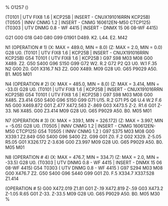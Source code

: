 %
O1257 ()

(T0101  |  UTV FIX8 1.6 | KCP25B  | INSERT -  CNUX191016RRN KCP25B)
(T0505  |  INNV CNMG 1.2   | INSERT -  CNMG 160612EN-M50 CTCP125)
(T0303  |  UTV DNMG 0.8 - WF    4415  | INSERT -  DNMX 15 06 08-WF    4415)

G21 G00 G18
G40 G80 G99
G1901 D489. K2. L44. E2.
M42


N1
(OPERATION # 1)
(X: MAX = 489.0, MIN = 8.0)
(Z: MAX = 2.0, MIN = 0.0)
G28 U0.
(T0101  |  UTV FIX8 1.6 | KCP25B  | INSERT -  CNUX191016RRN KCP25B)
G54
T0101 ( UTV FIX8 1.6 | KCP25B )
G97 S98 M03 
M08
G00 X489. Z2.
G50 S400 
G96 S150 
G99
G72 W2. R.2
G72 P2 Q3 U0. W.1 F.35
N2 G00 Z0.
G01 X316.7
N3 Z2.
G00 X489.
M09
G28 U0.
G65 P9029 A50. B1.
M05 
M01

N4
(OPERATION # 2)
(X: MAX = 485.0, MIN = 8.0)
(Z: MAX = 3.414, MIN = -33.0)
G28 U0.
(T0101  |  UTV FIX8 1.6 | KCP25B  | INSERT -  CNUX191016RRN KCP25B)
G54
T0101 ( UTV FIX8 1.6 | KCP25B )
G97 S98 M03 
M08
G00 X485. Z3.414
G50 S400 
G96 S150 
G99
G71 U15. R.2
G71 P5 Q6 U.4 W.2 F.6
N5 G00 X469.872
G01 Z.477
X472.563 Z-.869
G03 X473.5 Z-2. R1.6
G01 Z-33.
N6 X485.
G00 Z3.414
M09
G28 U0.
G65 P9029 A50. B0.
M05 
M01

N7
(OPERATION # 3)
(X: MAX = 339.1, MIN = 326.172)
(Z: MAX = 3.997, MIN = -5.05)
G28 U0.
(T0505  |  INNV CNMG 1.2   | INSERT -  CNMG 160612EN-M50 CTCP125)
G54
T0505 ( INNV CNMG 1.2  )
G97 S375 M03 
M08
G00 X339.1 Z2.849
G50 S400 
G96 S400 
Z2.
G99 G01 Z0. F.2
G02 X329. Z-5.05 R5.05
G01 X326.172 Z-3.636
G00 Z3.997
M09
G28 U0.
G65 P9029 A50. B0.
M05 
M01

N8
(OPERATION # 4)
(X: MAX = 476.7, MIN = 334.7)
(Z: MAX = 2.0, MIN = -33.5)
G28 U0.
(T0303  |  UTV DNMG 0.8 - WF    4415  | INSERT -  DNMX 15 06 08-WF    4415)
G54
T0303 ( UTV DNMG 0.8 - WF    4415 )
G97 S294 M03 
M08
G00 X476.7 Z2.
G50 S400 
G96 S440 
G99 G01 Z0. F.5
X334.7
X337.528 Z1.414

(OPERATION # 5)
G00 X472.019
Z1.81
G01 Z-.19
X472.819 Z-.59
G03 X473.2 Z-1.05 R.65
G01 Z-33.
Z-33.5
M09
G28 U0.
G65 P9029 A50. B0.
M05 
M30
%